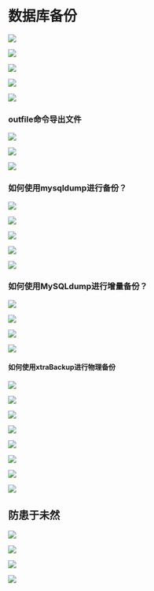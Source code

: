 # 数据库备份

![](https://notes-pic-cjs.oss-cn-chengdu.aliyuncs.com/obsidian/image_pI4W7qr2Ic.png)

![](https://notes-pic-cjs.oss-cn-chengdu.aliyuncs.com/obsidian/image_fokaKlzgeq.png)

![](https://notes-pic-cjs.oss-cn-chengdu.aliyuncs.com/obsidian/image_GD4k7CIY5V.png)

![](https://notes-pic-cjs.oss-cn-chengdu.aliyuncs.com/obsidian/image_MoQ2MUX8O7.png)

![](https://notes-pic-cjs.oss-cn-chengdu.aliyuncs.com/obsidian/image_k89Ecj03kN.png)

### outfile命令导出文件

![](https://notes-pic-cjs.oss-cn-chengdu.aliyuncs.com/obsidian/image_ky40ZhkbXm.png)

![](https://notes-pic-cjs.oss-cn-chengdu.aliyuncs.com/obsidian/image_njvolUN-B1.png)

![](https://notes-pic-cjs.oss-cn-chengdu.aliyuncs.com/obsidian/image_e5yz9UhqXB.png)

### 如何使用mysqldump进行备份？&#x20;

![](https://notes-pic-cjs.oss-cn-chengdu.aliyuncs.com/obsidian/image_eZk33HxKi8.png)

![](https://notes-pic-cjs.oss-cn-chengdu.aliyuncs.com/obsidian/image_kckmbPjdOp.png)

![](https://notes-pic-cjs.oss-cn-chengdu.aliyuncs.com/obsidian/image_FoeVw_40FS.png)

![](https://notes-pic-cjs.oss-cn-chengdu.aliyuncs.com/obsidian/image_5WdFINUEUx.png)

![](https://notes-pic-cjs.oss-cn-chengdu.aliyuncs.com/obsidian/image__85NWFu_mr.png)

### 如何使用MySQLdump进行增量备份？

![](https://notes-pic-cjs.oss-cn-chengdu.aliyuncs.com/obsidian/image_uUPc2caxqY.png)

![](https://notes-pic-cjs.oss-cn-chengdu.aliyuncs.com/obsidian/image_rK3oNugKGx.png)

![](https://notes-pic-cjs.oss-cn-chengdu.aliyuncs.com/obsidian/image_i3VAcusDal.png)

![](https://notes-pic-cjs.oss-cn-chengdu.aliyuncs.com/obsidian/image_CoYGq5qVUR.png)

#### 如何使用xtraBackup进行物理备份

![](https://notes-pic-cjs.oss-cn-chengdu.aliyuncs.com/obsidian/image_kBLw7s3uRC.png)

![](https://notes-pic-cjs.oss-cn-chengdu.aliyuncs.com/obsidian/image_L3LLaZmnsv.png)

![](https://notes-pic-cjs.oss-cn-chengdu.aliyuncs.com/obsidian/image_RUgvt8msIS.png)

![](https://notes-pic-cjs.oss-cn-chengdu.aliyuncs.com/obsidian/image_iJ59fqgf4p.png)

![](https://notes-pic-cjs.oss-cn-chengdu.aliyuncs.com/obsidian/image_F_zwAOVfNw.png)

![](https://notes-pic-cjs.oss-cn-chengdu.aliyuncs.com/obsidian/image_LidJ4m50IW.png)

![](https://notes-pic-cjs.oss-cn-chengdu.aliyuncs.com/obsidian/image_6iyeLZX9ll.png)

![](https://notes-pic-cjs.oss-cn-chengdu.aliyuncs.com/obsidian/image_biokkry02S.png)

## 防患于未然

![](https://notes-pic-cjs.oss-cn-chengdu.aliyuncs.com/obsidian/image_g5tg8xxjcg.png)

![](https://notes-pic-cjs.oss-cn-chengdu.aliyuncs.com/obsidian/image_U9F14M9h2a.png)

![](https://notes-pic-cjs.oss-cn-chengdu.aliyuncs.com/obsidian/image_wDPNFSe8Pw.png)

![](https://notes-pic-cjs.oss-cn-chengdu.aliyuncs.com/obsidian/image_EeJVKyFJXW.png)
